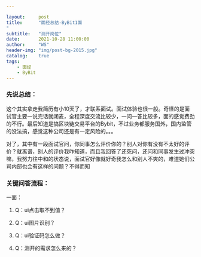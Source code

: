 ```yaml
---

layout:     post
title:      "面经总结-ByBit1面
"
subtitle:   "测开岗位"
date:       2021-10-28 11:00:00
author:     "WS"
header-img: "img/post-bg-2015.jpg"
catalog:    true
tags:
    - 面经
    - ByBit
---
```


###  先说总结：

  这个其实拿走我简历有小10天了，才联系面试。面试体验也很一般。奇怪的是面试官主要一说完话就闭麦，全程深度交流比较少，一问一答比较多，面的感觉费劲的不行。最后知道是搞区块链交易平台的Bybit，不过业务都服务国外，国内监管的没法搞，感觉这种公司还是有一定风险的。。。

  对了，其中有一段面试官问，你同事怎么评价你的？别人对你有没有不太好的评价？就离谱，别人的评价我咋知道，而且我回答了还死问，还问和同事发生过冲突嘛，我努力往中和的状态说，面试官好像就好奇我怎么和别人不爽的，难道她们公司内部也会有这样的问题？不得而知

### 关键问答流程：

一面：

1. Q：ui点击取不到值？

2. Q：ui图片识别？

3. Q：ui验证码怎么做？

4. Q：测开的需求怎么来的？

